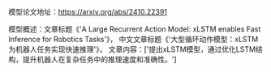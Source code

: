 模型论文地址：https://arxiv.org/abs/2410.22391

模型概述：文章标题《'A Large Recurrent Action Model: xLSTM enables Fast Inference for Robotics Tasks'》，
中文文章标题《'大型循环动作模型：xLSTM为机器人任务实现快速推理'》，
文章内容：['提出xLSTM模型，通过优化LSTM结构，提升机器人在复杂任务中的推理速度和准确性。']

